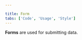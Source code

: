 ```yaml
---

title: Form
tabs: ['Code', 'Usage', 'Style']
---
```


**Forms** are used for submitting data.

<component 
    name="Form"
    component="form" 
    variation="form"
    codepen="pdWorZ"
    hasReactVersion="true"
    hasAngularVersion="true"
    haslightversion="true"
    >
</component>
<component-docs component="form"></component-docs>
